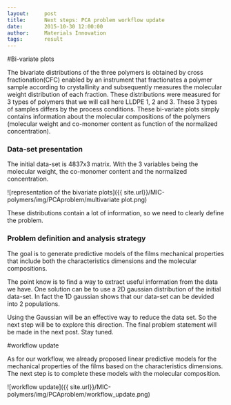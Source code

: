 ```yaml
---
layout:     post
title:      Next steps: PCA problem workflow update
date:       2015-10-30 12:00:00
author:     Materials Innovation
tags: 		result
---
```

<!-- Start Writing Below in Markdown -->

#Bi-variate plots 

The bivariate distributions of the three polymers is obtained by cross fractionation(CFC)
enabled by an instrument that fractionates a polymer sample according to crystallinity and subsequently
measures the molecular weight distribution of each fraction. 
These distributions were measured for 3 types of polymers that we will call here LLDPE 1, 2 and 3. These 3 types of samples differs by the process conditions. These bi-variate plots simply contains information about the molecular compositions of the polymers (molecular weight and co-monomer content as function of the normalized concentration). 

### Data-set presentation

The initial data-set is 4837x3 matrix. With the 3 variables being the molecular weight, the co-monomer content and the normalized concentration.

![representation of the bivariate plots]({{ site.url}}/MIC-polymers/img/PCAproblem/multivariate plot.png)

These distributions contain a lot of information, so we need to clearly define the problem.

### Problem definition and analysis strategy

The goal  is to generate predictive models of the films mechanical properties that include both the characteristics dimensions and the molecular compositions.

The point know is to find a way to extract useful information from the data we have.
One solution can be to use a 2D gaussian distribution of the initial data-set. In fact the 1D gaussian shows that our data-set can be devided into 2 populations. 

Using the Gaussian will be an effective way to reduce the data set. So the next step will be to explore this direction. The final problem statement will be made in the next post.
Stay tuned.


#workflow update

As for our workflow, we already proposed linear predictive models for the mechanical properties of the films based on the characteristics dimensions. The next step is to complete these models with the molecular composition.

![workflow update]({{ site.url}}/MIC-polymers/img/PCAproblem/workflow_update.png)
